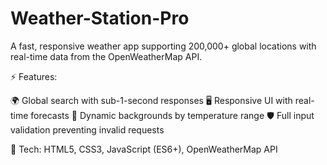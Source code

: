 # Weather-Station-Pro

A fast, responsive weather app supporting 200,000+ global locations with real-time data from the OpenWeatherMap API.

⚡ Features:

🌍 Global search with sub-1-second responses
🖥️ Responsive UI with real-time forecasts
🎨 Dynamic backgrounds by temperature range
🛡️ Full input validation preventing invalid requests

🧩 Tech:
HTML5, CSS3, JavaScript (ES6+), OpenWeatherMap API
